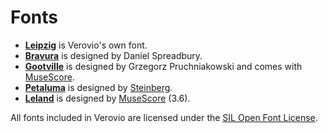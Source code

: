 # Fonts

*   **[Leipzig](https://github.com/rism-digital/leipzig)** is Verovio's own font. 
*   **[Bravura](https://github.com/steinbergmedia/bravura)** is designed by Daniel Spreadbury. 
*   **[Gootville](https://github.com/musescore/MuseScore/tree/master/fonts/gootville)** is designed by Grzegorz Pruchniakowski and comes with [MuseScore](https://musescore.org/).
*   **[Petaluma](https://github.com/steinbergmedia/petaluma)** is designed by [Steinberg](https://www.steinberg.net/).
*   **[Leland](https://github.com/MuseScoreFonts/Leland)** is designed by [MuseScore](https://musescore.org/) (3.6).

All fonts included in Verovio are licensed under the [SIL Open Font License](http://scripts.sil.org/cms/scripts/page.php?item_id=OFL).
